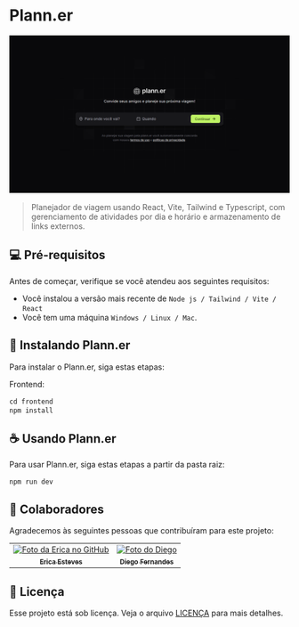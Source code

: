 # Plann.er

<img src="/frontend/public/index.png" alt="Página Inicial">

> Planejador de viagem usando React, Vite, Tailwind e Typescript, com gerenciamento de atividades por dia e horário e armazenamento de links externos.

## 💻 Pré-requisitos

Antes de começar, verifique se você atendeu aos seguintes requisitos:

- Você instalou a versão mais recente de `Node js / Tailwind / Vite / React`
- Você tem uma máquina `Windows / Linux / Mac`.

## 🚀 Instalando Plann.er

Para instalar o Plann.er, siga estas etapas:

Frontend:

```
cd frontend
npm install
```

## ☕ Usando Plann.er

Para usar Plann.er, siga estas etapas a partir da pasta raiz:

```
npm run dev
```
## 🤝 Colaboradores

Agradecemos às seguintes pessoas que contribuíram para este projeto:

<table>
  <tr>
    <td align="center">
      <a href="https://github.com/erizoka" title="Perfil">
        <img src="https://avatars.githubusercontent.com/u/115660153?v=4" width="100px;" alt="Foto da Erica no GitHub"/><br>
        <sub>
          <b>Erica Esteves</b>
        </sub>
      </a>
    </td>
    <td align="center">
      <a href="https://github.com/diego3g" title="Perfil">
        <img src="https://avatars.githubusercontent.com/u/2254731?v=4" width="100px;" alt="Foto do Diego"/><br>
        <sub>
          <b>Diego Fernandes</b>
        </sub>
      </a>
    </td>
  </tr>
</table>

## 📝 Licença

Esse projeto está sob licença. Veja o arquivo [LICENÇA](LICENSE.md) para mais detalhes.
